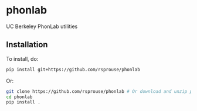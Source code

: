 # phonlab
UC Berkeley PhonLab utilities

## Installation

To install, do:

```bash
pip install git+https://github.com/rsprouse/phonlab
```

Or:

```bash
git clone https://github.com/rsprouse/phonlab # Or download and unzip package from github
cd phonlab
pip install .
```
